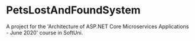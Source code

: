 # PetsLostAndFoundSystem
A project for the 'Architecture of ASP.NET Core Microservices Applications - June 2020' course in SoftUni.
